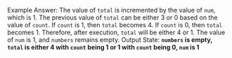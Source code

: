 Example Answer:
The value of `total` is incremented by the value of `num`, which is 1. The previous value of `total` can be either 3 or 0 based on the value of `count`. If `count` is 1, then `total` becomes 4. If `count` is 0, then `total` becomes 1. Therefore, after execution, `total` will be either 4 or 1. The value of `num` is 1, and `numbers` remains empty. 
Output State: **`numbers` is empty, `total` is either 4 with `count` being 1 or 1 with `count` being 0, `num` is 1**